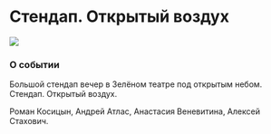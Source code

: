 # Стендап. Открытый воздух
![](https://yandex-afisha.naydex.net/Xl30Z2233/bb0fbco6rqZ/yGstFTzcDpedwGvYqxYBZlXTBsbehPoFKO2XjEi3V6mXKelQQKG4HKpMUPlr6XXFwq5__R58JxzyNeNE_Lo-nFhovpC8DM6G3VG63SjCBWOTwJMSS8T8EP2nR85KcoBqEqRiWgiqtpK1Ew3ldT0gUlW5f3tMfDLccubmwC-gcE3PszDNddBOGdnBokqm1s57X1DDSh1BZ8MlLIwEALbBq9Kp7JqMYbqTuxoOaT15rJGadX6qw7p32fdm-YerrTsWSfP2BnfSxJFdBi9G4pPNPZbVDAmUBGTAICpAAYU2gS_VZ2BfiCx4lXkRjKk3MCUR3X05pYgwMNky7n0N7mM1VkjwtEZx2s_fVQxthuPdjzVV1wMDlADlA2ckRsTHuU_qX26h3oun8tG73I6pP_toUVR1_GzH-LWZP6HzQKBtfljEdjZC-tAGkVXP5M5rFIi0WR7BTZ6LqAJr4s4HiDBP71Ah5lPKovpSshvN7v13pZ0Tfvsqj7m9lf6pvQ1hbf9chn48RHzVRx7eCO_K6tPM8RkYzkWVC6SKKWMNzQX3Aevd6qccCqlwmLXRh2M3diRUGTr-Iw55-50-KL5IbGq6mYdwskhyk4_W3MHpB6zSSz9ancUBUYmvw2IjgAYNeE-vUC_u2sXr_J8wGY6uun6n2Vu5eaWPejWd_qx5wKvu-RDHsT6Pfl3LUdhA6whhFs3-nl4PhZ8G7UTgI4QAgHsMpVThbpnKZvrS8RRKLDZ_JBmV9f3sj7rwWXKqM05pKjaTx_Q-RHZYDBdeQWKJoB3HNRhVxsQUQisFLCKHhAI3QuzVaOxZwyY11fCXwKo3c2LVGfV8IAO_-Bl2rbQNbysxkMX-8wZ5WcDT2cgsxa3Rh3uRlg2KUUbkiOHtBgxCeoyln-6nUIRjsBp5GQRr87nrldm3dOAMvniWsWW-AeZkut2GebrDMNNLkdwCpUYilIj8Gh3Oz5sKbcDt6EELB_HF5ZXr6R5BZHcT9BvE63U-KVSccHIjR7J9Gz-uvYbn5_ZRjT7zhbCRwFlcDm3D4RvG-BtTyAlWxi1PLejIiYtzjWFbq-nQiGn_UDOZie3_OKXckvd-5sZw8B564bBN6KUykYq59EU1X8SWkIFkimOai78TGMNCnAJlDOPkj8CCPEQgE-smWQRnudT8Uw-tOjsrEVn2fGmDvrOcOKN0yOYjutyF_zdFMZgMGFbKaklpVEg5WdcPRtlGYk8rYwlPirMEp9oi69cB7n2cedOBqzgzYBZa8zKuT3C4ljmt8YRiJLKdhb5wjjFbyNcWTKoOqlOF_trVAYZfgeCFai4NxoIywOiTo2meRWr733OTCCPzOOXc2rJ3ac-wexF3Zb2PL-k30UC_Pk081cuTXwVqyaFVRv_X30YFHgnlw6fqjg7NNs1gkm3o04FmMt_6Es_lev5hnJG3dOBIujTV-St2Tujv-Z4PebhF9BCOkZRAZE5plo51ERdISlUAoAPnpcbOiPBC7FpgrxgJIXzScdINKjM5LZIb-TsqDjYz3z5peU6sov1fCr18RfndzdFUji0BKJWO_9XTzceTBucPJWhABUUzgK9dqmHSjmkwWfCbjiSyuO1eXPOz4sR1NxQzZbdG4izymEB08kNxXI6UF0msyqHTQPxaG8XLmsMlR2DqBkEBOMepF6jkF4Uquhu7XIyrt7Es01z_emgIdjrWMOs5jCmk9VlFvvCLehPKEtgMpg9kEox3EFbATRXIakdloAbIgXtBbR_jbVMEZDrcshJHKje7ZVXX9XrjgHk5ETtjcMTvrrbWjf60D30RDxjcgaLIKRNLNRIRDgbeAK-KpCrKBUw-B21XbiQXgK91G_KVxSv_dGKY1DAzKEJxuRT-bH2N4Cp7lQq39kZ-VArSGIjiTy2awPNYEsFC2Y4iwqUgCgbAs8GtFSarn0Nn-Fvy0kXj-LAkGlk5tqEJ_DPffaIzyaxqNZnFeDpA9ZpL1tCA4s_iV0dzkRhBw99GLYIvpEQHAncBKBYppBsF4vwQNx8PZDU9rZTS-LMlRH88kTmhMM5nYT_Qzvf0CHFUClvRD2dGZFeONJJbzAabx68CK22JRAF3DWiVYGFYzKY7kbuQCmv6sCmUEnc9pUs2OBl-KfUOpqbyGM65egp_346YmweswOUfQbPSH8dLVw_hRaAshMzAcMVoFCqo2QSmvFTwEo_k9_2vWtL7-aHIcPIccWg5zOgvOh-EN79CsJNFm9jB7AvskYQwkhCOwZLP4QfqY8SOxPhHaxjuYBtKKffU-xXB7fXxLV2bPfSojHXyV7KlPQojrnsbzD17T7jaAxeTjqvL5F9JedLYyMMaie3N4mgBSMu-SSrfKacfTaS_FDfQyWfzcOdem7YypkqwPdez5PUN7yzx1Mc2_wiwmgZRWMWrCeVeyfAfkolFlcpkDu0ij0GE-ALkWqhkUYGquZn81AVkPfTq1l_5eWxMcvKRe-wwyqDrttQM8fcCtRSImRFFJAUk1cZ32pFJQ9YH4Qxp7czFQP-ErF3r6RzM4PcQOhBHaTD341rSczqtAnmw1L3m8QZhq3ffxr8-TbaXBZPch2XPoNbOONoTgARRgqjHICoOBEQzxW1TqKvfhewz2fDaiGR8N-fTGvV2bou0NF3-pXyNp25xn8RxP0I-k4XaFcitweRRhjAT04GGlsZkRyWpTw0LP4LsmuYlEIurcBH62s6ieP3j0VS-MyFG-nHdMCa9BudlepSHs_wFdhwIlNnOaU7ln8M3l9GEjtNAJY5iYY_AAz-OKpIpIJPK7_cRMxqEarL2atUSfXmrCzj3WzAtdshppz0Xj_14xHXYz9sQiKxA6RRAvpndwcLRS-HOIqXHgEE7TmXUoawRBOlzmfvYCqezuSCWmvf9rkNwcZf3bfPHbyv014e0fgBw1cTTVI5kR67ShrafXkeM3UftiyOjDAmAewnvXiXhkgXi_VS_2AmiNvmsm1AyPenHd3EdNiqzQOevOpYG93CPNNuKWZwNJkdh0oQ8ltfADpWCJY5vrEcOCPcB59yia5bFJDHbPdXIq7A4Z1BQv3JlSD87Fral-Y4mbDXbwbY4QI)

### О событии
Большой стендап вечер в Зелёном театре под открытым небом. Стендап. Открытый воздух.

Роман Косицын, Андрей Атлас, Анастасия Веневитина, Алексей Стахович.
